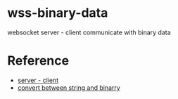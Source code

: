 # wss-binary-data
websocket server - client communicate with binary data

# Reference
- [server - client](https://gist.github.com/hagino3000/1447986)
- [convert between string and binarry](https://stackoverflow.com/questions/6965107/converting-between-strings-and-arraybuffers)
